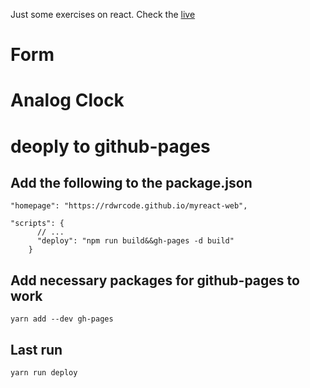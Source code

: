 Just some exercises on react.
Check the [live](https://rdwrcode.github.io/myreact-web/)

# Form
# Analog Clock
# deoply to github-pages
## Add the following to the package.json
```
"homepage": "https://rdwrcode.github.io/myreact-web",

"scripts": {
      // ...
      "deploy": "npm run build&&gh-pages -d build"
    }    
```
## Add necessary packages for github-pages to work
```
yarn add --dev gh-pages
```
## Last run 
```
yarn run deploy
```
